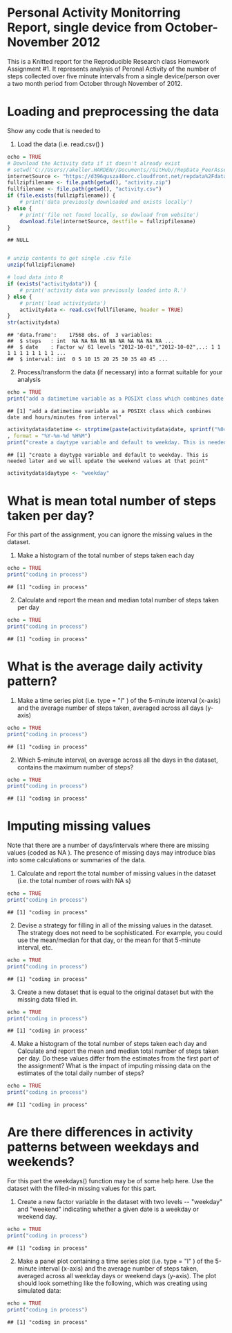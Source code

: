 Personal Activity Monitorring Report, single device from October-November 2012
========================================================

This is a Knitted report for the Reproducible Research class Homework Assignment #1. It represents analysis of Peronal Activity
of the number of steps collected over five minute intervals from a single device/person over a two month period from October through
November of 2012.

Loading and preprocessing the data
========================================================

Show any code that is needed to
 
1. Load the data (i.e.  read.csv() )

```r
echo = TRUE
# Download the Activity data if it doesn't already exist
# setwd('C://Users//akeller.HARDEN//Documents//GitHub//RepData_PeerAssessment2')
internetSource <- "https://d396qusza40orc.cloudfront.net/repdata%2Fdata%2Factivity.zip"
fullzipfilename <- file.path(getwd(), "activity.zip")
fullfilename <- file.path(getwd(), "activity.csv")
if (file.exists(fullzipfilename)) {
    # print('data previously downloaded and exists locally')
} else {
    # print('file not found locally, so dowload from website')
    download.file(internetSource, destfile = fullzipfilename)
}
```

```
## NULL
```

```r

# unzip contents to get single .csv file
unzip(fullzipfilename)

# load data into R
if (exists("activitydata")) {
    # print('activity data was previously loaded into R.')
} else {
    # print('load activitydata')
    activitydata <- read.csv(fullfilename, header = TRUE)
}
str(activitydata)
```

```
## 'data.frame':	17568 obs. of  3 variables:
##  $ steps   : int  NA NA NA NA NA NA NA NA NA NA ...
##  $ date    : Factor w/ 61 levels "2012-10-01","2012-10-02",..: 1 1 1 1 1 1 1 1 1 1 ...
##  $ interval: int  0 5 10 15 20 25 30 35 40 45 ...
```


2. Process/transform the data (if necessary) into a format suitable for your analysis

```r
echo = TRUE
print("add a datimetime variable as a POSIXt class which combines date and hours/minutes from interval")
```

```
## [1] "add a datimetime variable as a POSIXt class which combines date and hours/minutes from interval"
```

```r
activitydata$datetime <- strptime(paste(activitydata$date, sprintf("%04d", activitydata$interval))  #force interval to 4 digits
, format = "%Y-%m-%d %H%M")
print("create a daytype variable and default to weekday. This is needed later and we will update the weekend values at that point")
```

```
## [1] "create a daytype variable and default to weekday. This is needed later and we will update the weekend values at that point"
```

```r
activitydata$daytype <- "weekday"
```


 
What is mean total number of steps taken per day?
========================================================

For this part of the assignment, you can ignore the missing values in the dataset.
1. Make a histogram of the total number of steps taken each day

```r
echo = TRUE
print("coding in process")
```

```
## [1] "coding in process"
```


2. Calculate and report the mean and median total number of steps taken per day

```r
echo = TRUE
print("coding in process")
```

```
## [1] "coding in process"
```


 
What is the average daily activity pattern?
========================================================
1. Make a time series plot (i.e.  type = "l" ) of the 5-minute interval (x-axis) and the average number of steps taken, averaged across all days (y-axis)

```r
echo = TRUE
print("coding in process")
```

```
## [1] "coding in process"
```


2. Which 5-minute interval, on average across all the days in the dataset, contains the maximum number of steps?

```r
echo = TRUE
print("coding in process")
```

```
## [1] "coding in process"
```


 
Imputing missing values
========================================================

Note that there are a number of days/intervals where there are missing values (coded as  NA ). The presence of missing days may introduce bias into some calculations or summaries of the data.
1. Calculate and report the total number of missing values in the dataset (i.e. the total number of rows with  NA s)

```r
echo = TRUE
print("coding in process")
```

```
## [1] "coding in process"
```


2. Devise a strategy for filling in all of the missing values in the dataset. The strategy does not need to be sophisticated. For example, you could use the mean/median for that day, or the mean for that 5-minute interval, etc.

```r
echo = TRUE
print("coding in process")
```

```
## [1] "coding in process"
```


3. Create a new dataset that is equal to the original dataset but with the missing data filled in.

```r
echo = TRUE
print("coding in process")
```

```
## [1] "coding in process"
```


4. Make a histogram of the total number of steps taken each day and Calculate and report the mean and median total number of steps taken per day. Do these values differ from the estimates from the first part of the assignment? What is the impact of imputing missing data on the estimates of the total daily number of steps?

```r
echo = TRUE
print("coding in process")
```

```
## [1] "coding in process"
```


 
Are there differences in activity patterns between weekdays and weekends?
========================================================

For this part the  weekdays()  function may be of some help here. Use the dataset with the filled-in missing values for this part.
1. Create a new factor variable in the dataset with two levels -- "weekday" and "weekend" indicating whether a given date is a weekday or weekend day.

```r
echo = TRUE
print("coding in process")
```

```
## [1] "coding in process"
```


2. Make a panel plot containing a time series plot (i.e.  type = "l" ) of the 5-minute interval (x-axis) and the average number of steps taken, averaged across all weekday days or weekend days (y-axis). The plot should look something like the following, which was creating using simulated data:

```r
echo = TRUE
print("coding in process")
```

```
## [1] "coding in process"
```

